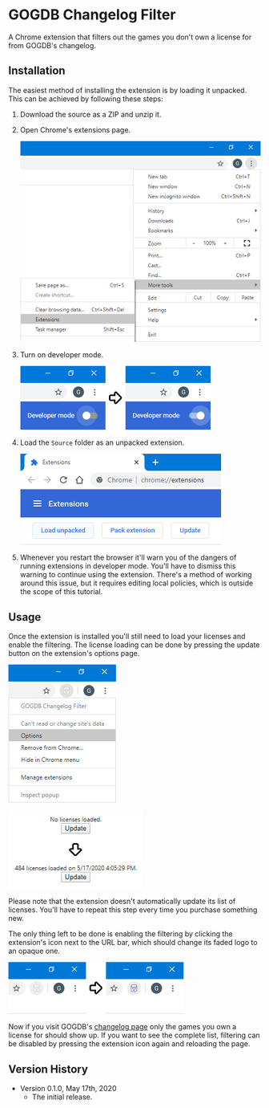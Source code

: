 # GOGDB Changelog Filter

A Chrome extension that filters out the games you don't own a license for from
GOGDB's changelog.


## Installation

The easiest method of installing the extension is by loading it unpacked. This
can be achieved by following these steps:

  1. Download the source as a ZIP and unzip it.
  2. Open Chrome's extensions page.

     ![](Documentation/extensions.png?raw=true)

  3. Turn on developer mode.

     ![](Documentation/developer-mode.png?raw=true)

  4. Load the `Source` folder as an unpacked extension.

     ![](Documentation/load-unpacked.png?raw=true)

  5. Whenever you restart the browser it'll warn you of the dangers of running
     extensions in developer mode. You'll have to dismiss this warning to
     continue using the extension. There's a method of working around this
     issue, but it requires editing local policies, which is outside the scope
     of this tutorial.


## Usage

Once the extension is installed you'll still need to load your licenses and
enable the filtering. The license loading can be done by pressing the update
button on the extension's options page.

![](Documentation/options.png?raw=true)

![](Documentation/load-licenses.png?raw=true)

Please note that the extension doesn't automatically update its list of
licenses. You'll have to repeat this step every time you purchase something new.

The only thing left to be done is enabling the filtering by clicking the
extension's icon next to the URL bar, which should change its faded logo to an
opaque one.

![](Documentation/filtering.png?raw=true)

Now if you visit GOGDB's [changelog page](https://www.gogdb.org/changelog) only
the games you own a license for should show up. If you want to see the complete
list, filtering can be disabled by pressing the extension icon again and
reloading the page.


## Version History

- Version 0.1.0, May 17th, 2020
  - The initial release.
